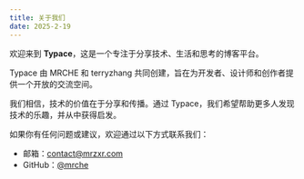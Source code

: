 ```yaml
---
title: 关于我们
date: 2025-2-19
---
```


欢迎来到 **Typace**，这是一个专注于分享技术、生活和思考的博客平台。

Typace 由 MRCHE 和 terryzhang 共同创建，旨在为开发者、设计师和创作者提供一个开放的交流空间。

我们相信，技术的价值在于分享和传播。通过 Typace，我们希望帮助更多人发现技术的乐趣，并从中获得启发。

如果你有任何问题或建议，欢迎通过以下方式联系我们：

- 邮箱：[contact@mrzxr.com](mailto:contact@zxr.com)
- GitHub：[@mrche](https://github.com/mrche)
